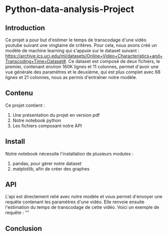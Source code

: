 # Python-data-analysis-Project
## Introduction

Ce projet a pour but d'estimer le temps de transcodage d'une vidéo youtube suivant une vingtaine de critères. Pour cela, nous avons créé un modèle de machine learning qui s'appuie sur le dataset suivant : 
https://archive.ics.uci.edu/ml/datasets/Online+Video+Characteristics+and+Transcoding+Time+Dataset#.
Ce dataset est composé de deux fichiers, le premier, contenant environ 160K lignes et 11 colonnes, permet d'avoir une vue générale des paramètres et le deuxième, qui est plus complet avec 68 lignes et  21 colonnes, nous as permis d'entraîner notre modèle.

## Contenu

Ce projet contient : 
1. Une présentation du projet en version pdf
2. Notre notebook python
3. Les fichiers composant notre API

## Install

Notre notebook nécessite l'installation de plusieurs modules :
1. pandas, pour gérer notre dataset
2. matplotlib, afin de créer des graphes

## API

L'api est directement relié avec notre modèle et vous permet d'envoyer une requête contenant les paramètres d'une vidéo. Elle renvoie ensuite l'estimation du temps de transcodage de cette vidéo.
Voici un exemple de requête : ""

## Conclusion


